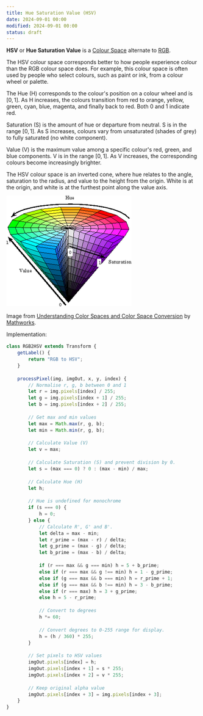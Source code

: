```yaml
---
title: Hue Saturation Value (HSV)
date: 2024-09-01 00:00
modified: 2024-09-01 00:00
status: draft
---
```


**HSV** or **Hue Saturation Value** is a [Colour Space](colour-space.md) alternate to [RGB](rgb.md).

The HSV colour space corresponds better to how people experience colour than the RGB colour space does. For example, this colour space is often used by people who select colours, such as paint or ink, from a colour wheel or palette.

The Hue (H) corresponds to the colour's position on a colour wheel and is $[0, 1]$. As H increases, the colours transition from red to orange, yellow, green, cyan, blue, magenta, and finally back to red. Both 0 and 1 indicate red.

Saturation (S) is the amount of hue or departure from neutral. S is in the range $[0, 1]$. As S increases, colours vary from unsaturated (shades of grey) to fully saturated (no white component).

Value (V) is the maximum value among a specific colour's red, green, and blue components. V is in the range $[0, 1]$. As V increases, the corresponding colours become increasingly brighter.

The HSV colour space is an inverted cone, where hue relates to the angle, saturation to the radius, and value to the height from the origin. White is at the origin, and white is at the furthest point along the value axis.

![Diagram of HSV Colour Space by Mathworks](../_media/HSV-img.png)

Image from [Understanding Color Spaces and Color Space Conversion](https://au.mathworks.com/help/images/understanding-color-spaces-and-color-space-conversion.html) by [Mathworks](https://au.mathworks.com/).

Implementation:

```js
class RGB2HSV extends Transform {
    getLabel() {
        return "RGB to HSV";
    }

    processPixel(img, imgOut, x, y, index) {
        // Normalise r, g, b between 0 and 1
        let r = img.pixels[index] / 255;
        let g = img.pixels[index + 1] / 255;
        let b = img.pixels[index + 2] / 255;

        // Get max and min values
        let max = Math.max(r, g, b);
        let min = Math.min(r, g, b);

        // Calculate Value (V)
        let v = max;

        // Calculate Saturation (S) and prevent division by 0.
        let s = (max === 0) ? 0 : (max - min) / max;

        // Calculate Hue (H)
        let h;

        // Hue is undefined for monochrome
        if (s === 0) {
            h = 0;
        } else {
            // Calculate R', G' and B'.
            let delta = max - min;
            let r_prime = (max - r) / delta;
            let g_prime = (max - g) / delta;
            let b_prime = (max - b) / delta;

            if (r === max && g === min) h = 5 + b_prime;
            else if (r === max && g !== min) h = 1 - g_prime;
            else if (g === max && b === min) h = r_prime + 1;
            else if (g === max && b !== min) h = 3 - b_prime;
            else if (r === max) h = 3 + g_prime;
            else h = 5 - r_prime;

            // Convert to degrees
            h *= 60;

            // Convert degrees to 0-255 range for display.
            h = (h / 360) * 255;
        }

        // Set pixels to HSV values
        imgOut.pixels[index] = h;
        imgOut.pixels[index + 1] = s * 255;
        imgOut.pixels[index + 2] = v * 255;

        // Keep original alpha value
        imgOut.pixels[index + 3] = img.pixels[index + 3];
    }
}
```